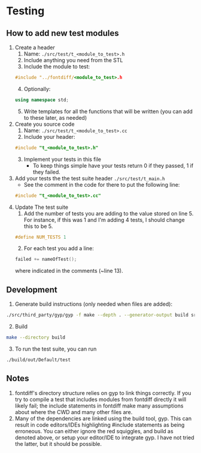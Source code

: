 # Testing
## How to add new test modules
1. Create a header
   1. Name: ```./src/test/t_<module_to_test>.h```
   2. Include anything you need from the STL
   3. Include the module to test:  
   ```c++
   #include "../fontdiff/<module_to_test>.h
   ```
   4. Optionally:  
   ```c++
   using namespace std;
   ```
   5. Write templates for all the functions that will be written (you can add to these later, as needed)
2. Create you source code
   1. Name: ```./src/test/t_<module_to_test>.cc```
   2. Include your header:
   ```c++
   #include "t_<module_to_test>.h"
   ```
   3. Implement your tests in this file
      * To keep things simple have your tests return 0 if they passed, 1 if they failed.
3. Add your tests the the test suite header ```./src/test/t_main.h```
   * See the comment in the code for there to put the following line:
   ```c++
   #include "t_<module_to_test>.cc"
4. Update The test suite
   1. Add the number of tests you are adding to the value stored on line 5. 
   For instance, if this was 1 and I'm adding 4 tests, I should change this to be 5.
   ```c++
   #define NUM_TESTS 1
   ```
   2. For each test you add a line:
   ```c++
   failed += nameOfTest();
   ```
   where indicated in the comments (~line 13).

## Development
1. Generate build instructions (only needed when files are added):
```bash
./src/third_party/gyp/gyp -f make --depth . --generator-output build src/fontdiff/fontdiff.gyp
```
2. Build
```bash
make --directory build
```
3. To run the test suite, you can run
```bash
./build/out/Default/test
```

## Notes
1. fontdiff's directory structure relies on gyp to link things correctly. If you try to compile a test that includes modules from fontdiff directly it will likely fail; the include statements in fontdiff make many assumptions about where the CWD and many other files are.
2. Many of the dependencies are linked using the build tool, gyp. This can result in code editors/IDEs highlighting #include statements as being erroneous. You can either ignore the red squiggles, and build as denoted above, or setup your editor/IDE to integrate gyp. I have not tried the latter, but it should be possible.

   
